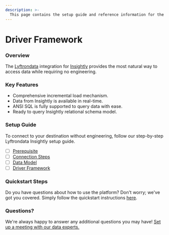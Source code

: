 ```yaml
---
description: >-
  This page contains the setup guide and reference information for the Insightly source connector.
---
```


# Driver Framework

### Overview

The [Lyftrondata](https://www.lyftrondata.com/) integration for [Insightly](https://www.lyftrondata.com/integration/sales-analytics/insightly/) provides the most natural way to access data while requiring no engineering.

### Key Features

* Comprehensive incremental load mechanism.
* Data from Insightly is available in real-time.&#x20;
* ANSI SQL is fully supported to query data with ease.
* Ready to query Insightly relational schema model.

### Setup Guide

To connect to your destination without engineering, follow our step-by-step Lyftrondata Insightly setup guide.

* [ ] [Prerequisite](../prerequisite.md)
* [ ] [Connection Steps](../connection-steps.md)
* [ ] [Data Model](../data-model/erd.md)
* [ ] [Driver Framework](../driver-framework/)

### Quickstart Steps

Do you have questions about how to use the platform? Don't worry; we've got you covered. Simply follow the quickstart instructions [here](../driver-framework/README.md).

### Questions? <a href="#questions" id="questions"></a>

We're always happy to answer any additional questions you may have! [Set up a meeting with our data experts.](https://www.lyftrondata.com/book-a-meeting/)


